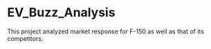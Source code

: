 # EV_Buzz_Analysis
This project analyzed market response for F-150 as well as that of its competitors.
